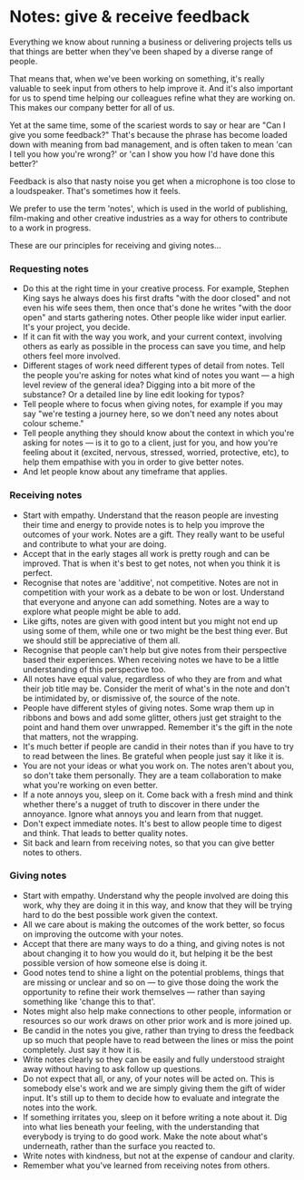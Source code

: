 # Notes: give & receive feedback

Everything we know about running a business or delivering projects tells us that things are better when they've been shaped by a diverse range of people.

That means that, when we've been working on something, it's really valuable to seek input from others to help improve it. And it's also important for us to spend time helping our colleagues refine what they are working on. This makes our company better for all of us.

Yet at the same time, some of the scariest words to say or hear are "Can I give you some feedback?" That's because the phrase has become loaded down with meaning from bad management, and is often taken to mean 'can I tell you how you're wrong?' or 'can I show you how I'd have done this better?'

Feedback is also that nasty noise you get when a microphone is too close to a loudspeaker. That's sometimes how it feels.

We prefer to use the term 'notes', which is used in the world of publishing, film-making and other creative industries as a way for others to contribute to a work in progress.

These are our principles for receiving and giving notes...

### Requesting notes

* Do this at the right time in your creative process. For example, Stephen King says he always does his first drafts "with the door closed" and not even his wife sees them, then once that's done he writes "with the door open" and starts gathering notes. Other people like wider input earlier. It's your project, you decide.
* If it can fit with the way you work, and your current context, involving others as early as possible in the process can save you time, and help others feel more involved.
* Different stages of work need different types of detail from notes. Tell the people you're asking for notes what kind of notes you want — a high level review of the general idea? Digging into a bit more of the substance? Or a detailed line by line edit looking for typos?
* Tell people where to focus when giving notes, for example if you may say "we're testing a journey here, so we don't need any notes about colour scheme."
* Tell people anything they should know about the context in which you're asking for notes — is it to go to a client, just for you, and how you're feeling about it \(excited, nervous, stressed, worried, protective, etc\), to help them empathise with you in order to give better notes.
* And let people know about any timeframe that applies.

### Receiving notes

* Start with empathy. Understand that the reason people are investing their time and energy to provide notes is to help you improve the outcomes of your work. Notes are a gift. They really want to be useful and contribute to what your are doing.
* Accept that in the early stages all work is pretty rough and can be improved. That is when it's best to get notes, not when you think it is perfect.
* Recognise that notes are 'additive', not competitive. Notes are not in competition with your work as a debate to be won or lost. Understand that everyone and anyone can add something. Notes are a way to explore what people might be able to add.
* Like gifts, notes are given with good intent but you might not end up using some of them, while one or two might be the best thing ever. But we should still be appreciative of them all.
* Recognise that people can't help but give notes from their perspective based their experiences. When receiving notes we have to be a little understanding of this perspective too.
* All notes have equal value, regardless of who they are from and what their job title may be. Consider the merit of what's in the note and don't be intimidated by, or dismissive of, the source of the note.
* People have different styles of giving notes. Some wrap them up in ribbons and bows and add some glitter, others just get straight to the point and hand them over unwrapped. Remember it's the gift in the note that matters, not the wrapping.
* It's much better if people are candid in their notes than if you have to try to read between the lines. Be grateful when people just say it like it is.
* You are not your ideas or what you work on. The notes aren't about you, so don't take them personally. They are a team collaboration to make what you're working on even better.
* If a note annoys you, sleep on it. Come back with a fresh mind and think whether there's a nugget of truth to discover in there under the annoyance. Ignore what annoys you and learn from that nugget.
* Don't expect immediate notes. It's best to allow people time to digest and think. That leads to better quality notes.
* Sit back and learn from receiving notes, so that you can give better notes to others.

### Giving notes

* Start with empathy. Understand why the people involved are doing this work, why they are doing it in this way, and know that they will be trying hard to do the best possible work given the context.
* All we care about is making the outcomes of the work better, so focus on improving the outcome with your notes.
* Accept that there are many ways to do a thing, and giving notes is not about changing it to how you would do it, but helping it be the best possible version of how someone else is doing it.
* Good notes tend to shine a light on the potential problems, things that are missing or unclear and so on — to give those doing the work the opportunity to refine their work themselves — rather than saying something like 'change this to that'.
* Notes might also help make connections to other people, information or resources so our work draws on other prior work and is more joined up.
* Be candid in the notes you give, rather than trying to dress the feedback up so much that people have to read between the lines or miss the point completely. Just say it how it is.
* Write notes clearly so they can be easily and fully understood straight away without having to ask follow up questions.
* Do not expect that all, or any, of your notes will be acted on. This is somebody else's work and we are simply giving them the gift of wider input. It's still up to them to decide how to evaluate and integrate the notes into the work.
* If something irritates you, sleep on it before writing a note about it. Dig into what lies beneath your feeling, with the understanding that everybody is trying to do good work. Make the note about what's underneath, rather than the surface you reacted to.
* Write notes with kindness, but not at the expense of candour and clarity.
* Remember what you've learned from receiving notes from others.



